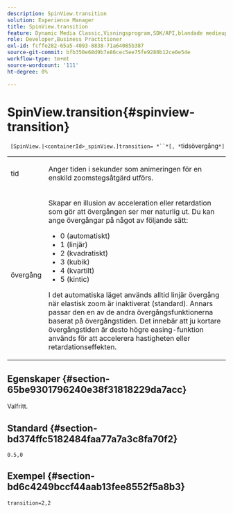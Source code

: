 ```yaml
---
description: SpinView.transition
solution: Experience Manager
title: SpinView.transition
feature: Dynamic Media Classic,Visningsprogram,SDK/API,blandade medieuppsättningar
role: Developer,Business Practitioner
exl-id: fcffe282-65a5-4093-8838-71a64085b387
source-git-commit: bfb350e68d9b7e86cec5ee75fe9280b12ce0e54e
workflow-type: tm+mt
source-wordcount: '111'
ht-degree: 0%

---
```


# SpinView.transition{#spinview-transition}

` [SpinView.|<containerId>_spinView.]transition= *``*[, *`tidsövergång`*]`

<table id="table_5B8094216AE94DC59671E06DB941A366"> 
 <tbody> 
  <tr> 
   <td colname="col1"> <p> <span class="codeph"><span class="varname"> tid</span></span> </p> </td> 
   <td colname="col2"> <p> Anger tiden i sekunder som animeringen för en enskild zoomstegsåtgärd utförs. </p> </td> 
  </tr> 
  <tr> 
   <td colname="col1"> <p> <span class="codeph"><span class="varname"> övergång</span></span> </p> </td> 
   <td colname="col2"> <p> Skapar en illusion av acceleration eller retardation som gör att övergången ser mer naturlig ut. Du kan ange övergångar på något av följande sätt: </p> <p> 
     <ul id="ul_7B9694978D96449AB986AED1CF7F649D"> 
      <li id="li_904CEC8AD5834139A5585EE70ACE9C80">0 (automatiskt) </li> 
      <li id="li_471D4CD39C10415497B1714B0AD961B9"> 1 (linjär) </li> 
      <li id="li_7A0F9F1186604E75BAA19626A844236A"> 2 (kvadratiskt) </li> 
      <li id="li_B8D4C40D795642AB835925582B707158"> 3 (kubik) </li> 
      <li id="li_2B9F7324BB89455C89C1CAE1BD5BBB65"> 4 (kvartilt) </li> 
      <li id="li_B94A553B6E844247BE88ECA0A8CEB811"> 5 (kintic) </li> 
     </ul> </p> <p>I det automatiska läget används alltid linjär övergång när elastisk zoom är inaktiverat (standard). Annars passar den en av de andra övergångsfunktionerna baserat på övergångstiden. Det innebär att ju kortare övergångstiden är desto högre easing-funktion används för att accelerera hastigheten eller retardationseffekten. </p> </td> 
  </tr> 
 </tbody> 
</table>

## Egenskaper {#section-65be9301796240e38f31818229da7acc}

Valfritt.

## Standard {#section-bd374ffc5182484faa77a7a3c8fa70f2}

`0.5,0`

## Exempel {#section-bd6c4249bccf44aab13fee8552f5a8b3}

`transition=2,2`
